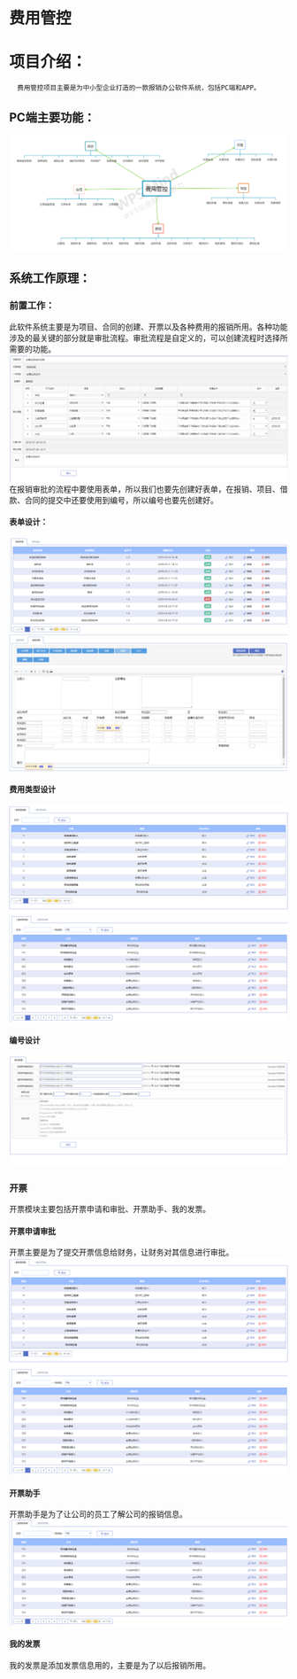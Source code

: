 费用管控 
==========================================================================================================================================
# 项目介绍：
      费用管控项目主要是为中小型企业打造的一款报销办公软件系统，包括PC端和APP。
 ## PC端主要功能：
 ![功能图片](img/结构.png?imageMogr2/auto-orient/strip%7CimageView2/2/w/300)
 ## 系统工作原理：
   ### 前置工作：
此软件系统主要是为项目、合同的创建、开票以及各种费用的报销所用。各种功能涉及的最关键的部分就是审批流程。审批流程是自定义的，可以创建流程时选择所需要的功能。
![流程图片](img/流程.png)
     在报销审批的流程中要使用表单，所以我们也要先创建好表单，在报销、项目、借款、合同的提交中还要使用到编号，所以编号也要先创建好。
#### 表单设计：
![流程图片](img/表单列表.png)  
![流程图片](img/表单设计.png) 
#### 费用类型设计
![流程图片](img/一级类型.png)  
![流程图片](img/二级类型.png) 
#### 编号设计
![编号图片](img/编号设计.png) 
  ### 开票
  开票模块主要包括开票申请和审批、开票助手、我的发票。
  #### 开票申请审批
  开票主要是为了提交开票信息给财务，让财务对其信息进行审批。
  ![开票图片](img/一级类型.png)  
  ![开票图片](img/二级类型.png)
  #### 开票助手
  开票助手是为了让公司的员工了解公司的报销信息。
  ![开票图片](img/二级类型.png)
  #### 我的发票
  我的发票是添加发票信息用的，主要是为了以后报销所用。
 
   
      
     
